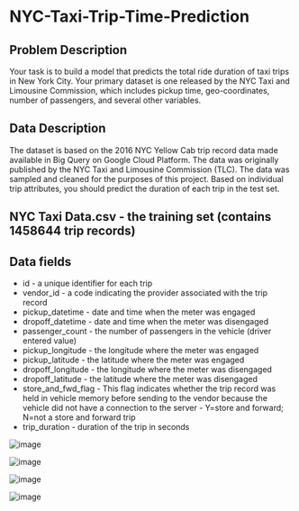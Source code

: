 # NYC-Taxi-Trip-Time-Prediction

## Problem Description
Your task is to build a model that predicts the total ride duration of taxi trips in New York City. Your primary dataset is one released by the NYC Taxi and Limousine Commission, which includes pickup time, geo-coordinates, number of passengers, and several other variables.
## Data Description
The dataset is based on the 2016 NYC Yellow Cab trip record data made available in Big Query on Google Cloud Platform. The data was originally published by the NYC Taxi and Limousine Commission (TLC). The data was sampled and cleaned for the purposes of this project. Based on individual trip attributes, you should predict the duration of each trip in the test set.
## NYC Taxi Data.csv - the training set (contains 1458644 trip records)
## Data fields
* id - a unique identifier for each trip
* vendor_id - a code indicating the provider associated with the trip record
* pickup_datetime - date and time when the meter was engaged
* dropoff_datetime - date and time when the meter was disengaged
* passenger_count - the number of passengers in the vehicle (driver entered value)
* pickup_longitude - the longitude where the meter was engaged
* pickup_latitude - the latitude where the meter was engaged
* dropoff_longitude - the longitude where the meter was disengaged
* dropoff_latitude - the latitude where the meter was disengaged
* store_and_fwd_flag - This flag indicates whether the trip record was held in vehicle memory before sending to the vendor because the vehicle did not have a connection to the server - Y=store and forward; N=not a store and forward trip
* trip_duration - duration of the trip in seconds




![image](https://user-images.githubusercontent.com/86152517/131451364-8a53ca83-7a5f-40fe-96c6-d8df645ec3c7.png)



![image](https://user-images.githubusercontent.com/86152517/131451415-24b3ba7a-9d2a-416e-866e-a2bfcc6aaa21.png)




![image](https://user-images.githubusercontent.com/86152517/131451437-1e0263de-801b-4ba1-a7d6-3de257fb0afe.png)



![image](https://user-images.githubusercontent.com/86152517/131451468-9c103db7-f87a-49b1-be49-90a090ec260f.png)
